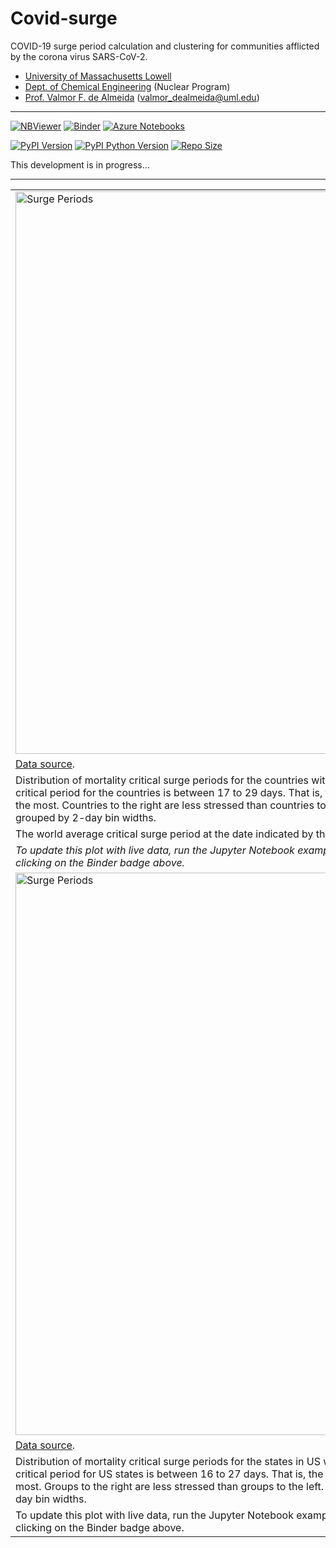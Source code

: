 # Covid-surge
COVID-19 surge period calculation and clustering for communities afflicted by the corona virus SARS-CoV-2.

  + [University of Massachusetts Lowell](https://www.uml.edu/)
  + [Dept. of Chemical Engineering](https://www.uml.edu/Engineering/Chemical/) (Nuclear Program)
  + [Prof. Valmor F. de Almeida](https://www.uml.edu/Engineering/Chemical/faculty/de-Almeida-Valmor.aspx) (valmor_dealmeida@uml.edu)

-----------

[![NBViewer](https://raw.githubusercontent.com/jupyter/design/master/logos/Badges/nbviewer_badge.svg)](https://nbviewer.jupyter.org/github/dpploy/covid-surge/tree/master/notebooks/)
[![Binder](https://mybinder.org/badge_logo.svg)](https://mybinder.org/v2/gh/dpploy/covid-surge/master)
[![Azure Notebooks](https://notebooks.azure.com/launch.svg)](https://notebooks.azure.com/dealmeidavf/projects/covid-surge)

[![PyPI Version](https://img.shields.io/pypi/v/covid-surge)](https://pypi.org/project/covid-surge/)
[![PyPI Python Version](https://img.shields.io/pypi/pyversions/covid-surge)](https://pypi.org/project/covid-surge/)
[![Repo Size](https://img.shields.io/github/repo-size/dpploy/covid-surge)](https://github.com/dpploy/covid-surge)


This development is in progress...

-----------

|   |
|:---|
|<img  width="900" src="https://raw.githubusercontent.com/dpploy/covid-surge/master/readme/global_group_surge_periods.png" title="Surge Periods"> |
| [Data source](https://github.com/CSSEGISandData/COVID-19/tree/master/csse_covid_19_data). |
| Distribution of mortality critical surge periods for the countries with the most evolved epidemics. The range of the critical period for the countries is between 17 to 29 days. That is, the number of days that stresses the health system the most. Countries to the right are less stressed than countries to the left. The colored bar plot shows countries grouped by 2-day bin widths. |
| The world average critical surge period at the date indicated by the plot is **22 days with a 3-day standard deviation**.|
| *To update this plot with live data, run the Jupyter Notebook examples in the notebook directory. Or run Binder by clicking on the Binder badge above.* |
|<img  width="900" src="https://raw.githubusercontent.com/dpploy/covid-surge/master/readme/us_states_group_surge_periods.png" title="Surge Periods"> |
| [Data source](https://github.com/CSSEGISandData/COVID-19/tree/master/csse_covid_19_data). |
| Distribution of mortality critical surge periods for the states in US with the most evolved epidemics. The range of the critical period for US states is between 16 to 27 days. That is, the number of days that stresses the health system the most. Groups to the right are less stressed than groups to the left. The colored bar plot shows countries grouped by 2-day bin widths.|
| To update this plot with live data, run the Jupyter Notebook examples in the notebook directory. Or run Binder by clicking on the Binder badge above. |
